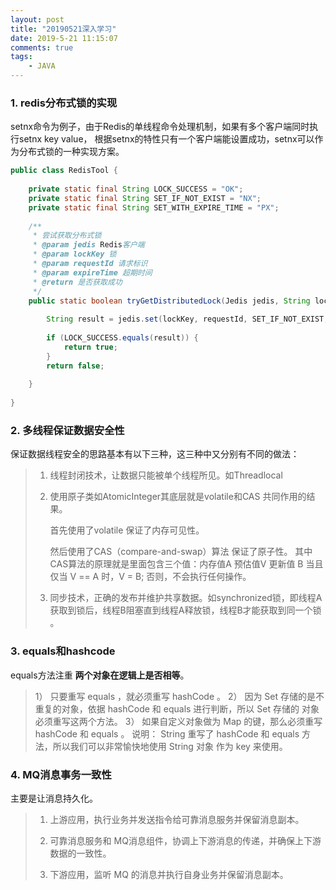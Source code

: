 ```yaml
---
layout: post
title: "20190521深入学习"
date: 2019-5-21 11:15:07
comments: true
tags: 
	- JAVA
---
```


### 1. redis分布式锁的实现

setnx命令为例子，由于Redis的单线程命令处理机制，如果有多个客户端同时执行setnx key value，
根据setnx的特性只有一个客户端能设置成功，setnx可以作为分布式锁的一种实现方案。

```java
public class RedisTool {
 
    private static final String LOCK_SUCCESS = "OK";
    private static final String SET_IF_NOT_EXIST = "NX";
    private static final String SET_WITH_EXPIRE_TIME = "PX";
 
    /**
     * 尝试获取分布式锁
     * @param jedis Redis客户端
     * @param lockKey 锁
     * @param requestId 请求标识
     * @param expireTime 超期时间
     * @return 是否获取成功
     */
    public static boolean tryGetDistributedLock(Jedis jedis, String lockKey, String requestId, int expireTime) {
 
        String result = jedis.set(lockKey, requestId, SET_IF_NOT_EXIST, SET_WITH_EXPIRE_TIME, expireTime);
 
        if (LOCK_SUCCESS.equals(result)) {
            return true;
        }
        return false;
 
    }
 
}
```

### 2. 多线程保证数据安全性

保证数据线程安全的思路基本有以下三种，这三种中又分别有不同的做法：

> 1. 线程封闭技术，让数据只能被单个线程所见。如Threadlocal
>
> 2. 使用原子类如AtomicInteger其底层就是volatile和CAS 共同作用的结果。
>
>    首先使用了volatile 保证了内存可见性。
>
>    然后使用了CAS（compare-and-swap）算法 保证了原子性。 其中CAS算法的原理就是里面包含三个值：内存值A  预估值V  更新值 B  当且仅当 V == A 时，V = B; 否则，不会执行任何操作。
>
> 3. 同步技术，正确的发布并维护共享数据。如synchronized锁，即线程A获取到锁后，线程B阻塞直到线程A释放锁，线程B才能获取到同一个锁 。

### 3. equals和hashcode

equals方法注重 **两个对象在逻辑上是否相等**。

> 1） 只要重写 equals ，就必须重写 hashCode 。
> 2） 因为 Set 存储的是不重复的对象，依据 hashCode 和 equals 进行判断，所以 Set 存储的
> 对象必须重写这两个方法。
> 3） 如果自定义对象做为 Map 的键，那么必须重写 hashCode 和 equals 。
> 说明： String 重写了 hashCode 和 equals 方法，所以我们可以非常愉快地使用 String 对象
> 作为 key 来使用。

### 4. MQ消息事务一致性

主要是让消息持久化。

>1)  上游应用，执行业务并发送指令给可靠消息服务并保留消息副本。
>
>2)  可靠消息服务和 MQ消息组件，协调上下游消息的传递，并确保上下游数据的一致性。
>
>3)  下游应用，监听 MQ 的消息并执行自身业务并保留消息副本。

